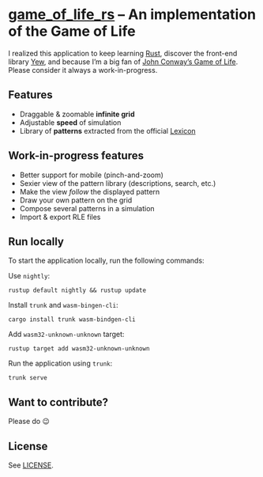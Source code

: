 # [game_of_life_rs](https://game.mengsen.top) – An implementation of the Game of Life

I realized this application to keep learning [Rust](https://www.rust-lang.org/), discover the front-end library [Yew](https://yew.rs/), and because I’m a big fan of [John Conway’s Game of Life](https://en.wikipedia.org/wiki/Conway%27s_Game_of_Life). Please consider it always a work-in-progress.

## Features

- Draggable & zoomable **infinite grid**
- Adjustable **speed** of simulation
- Library of **patterns** extracted from the official [Lexicon](https://playgameoflife.com/lexicon)

## Work-in-progress features

- Better support for mobile (pinch-and-zoom)
- Sexier view of the pattern library (descriptions, search, etc.)
- Make the view _follow_ the displayed pattern
- Draw your own pattern on the grid
- Compose several patterns in a simulation
- Import & export RLE files

## Run locally

To start the application locally, run the following commands:

Use `nightly`:

```
rustup default nightly && rustup update
```

Install `trunk` and `wasm-bingen-cli`:

```
cargo install trunk wasm-bindgen-cli
```

Add `wasm32-unknown-unknown` target:

```
rustup target add wasm32-unknown-unknown
```

Run the application using `trunk`:

```
trunk serve
```

## Want to contribute?

Please do 😉

## License

See [LICENSE](https://github.com/Mengsen-W/game_of_life_rs/main/LICENSE).
